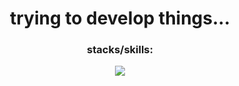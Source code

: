 <h1 align="center">
  trying to develop things...
</h1>

<h3 align="center">
  stacks/skills:
</h3>




<p align="center">
  <a href="https://skillicons.dev">
    <img src="https://skillicons.dev/icons?i=aws,linux,docker,kubernetes,kafka,php,go,laravel,js,ts,mysql,redis,nginx" />
  </a>
</p>


